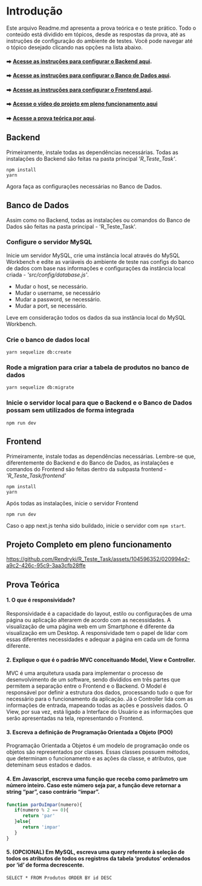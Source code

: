 # Introdução
Este arquivo Readme.md apresenta a prova teórica e o teste prático. Todo o conteúdo está dividido em tópicos, desde as respostas da prova, até as instruções de configuração do ambiente de testes. Você pode navegar até o tópico desejado clicando nas opções na lista abaixo.

#### ⮕ [Acesse as instruções para configurar o Backend aqui](#backend).
#### ⮕ [Acesse as instruções para configurar o Banco de Dados aqui](#banco-de-dados).
#### ⮕ [Acesse as instruções para configurar o Frontend aqui](#frontend).
#### ⮕ [Acesse o vídeo do projeto em pleno funcionamento aqui](#projeto-completo-em-pleno-funcionamento)
#### ⮕ [Acesse a prova teórica por aqui](#prova-teórica).

## Backend
Primeiramente, instale todas as dependências necessárias. Todas as instalações do Backend são feitas na pasta principal *'R_Teste_Task'*.
```
npm install
yarn
```
Agora faça as configurações necessárias no Banco de Dados.

## Banco de Dados
Assim como no Backend, todas as instalações ou comandos do Banco de Dados são feitas na pasta principal - 'R_Teste_Task'.

### Configure o servidor MySQL
Inicie um servidor MySQL, crie uma instância local através do MySQL Workbench e edite as variáveis do ambiente de teste nas configs do banco de dados com base nas informações e configurações da instância local criada - *'src/config/database.js'*.
* Mudar o host, se necessário.
* Mudar o username, se necessário
* Mudar a password, se necessário.
* Mudar a port, se necessário.
  
Leve em consideração todos os dados da sua instância local do MySQL Workbench.

### Crie o banco de dados local
```
yarn sequelize db:create
```

### Rode a migration para criar a tabela de produtos no banco de dados
```
yarn sequelize db:migrate
```

### Inicie o servidor local para que o Backend e o Banco de Dados possam sem utilizados de forma integrada
```
npm run dev
```

## Frontend
Primeiramente, instale todas as dependências necessárias. Lembre-se que, diferentemente do Backend e do Banco de Dados, as instalações e comandos do Frontend são feitas dentro da subpasta frontend - *'R_Teste_Task/frontend'*
```
npm install
yarn
```
Após todas as instalações, inicie o servidor Frontend
```
npm run dev
```
Caso o app next.js tenha sido buildado, inicie o servidor com `npm start`.

## Projeto Completo em pleno funcionamento
https://github.com/Rendryki/R_Teste_Task/assets/104596352/020994e2-a9c2-426c-95c9-3aa3cfb28ffe

## Prova Teórica

#### 1. O que é responsividade?
Responsividade é a capacidade do layout, estilo ou configurações de uma página ou aplicação alterarem de acordo com as necessidades. A visualização de uma página web em um Smartphone é diferente da visualização em um Desktop. A responsividade tem o papel de lidar com essas diferentes necessidades e adequar a página em cada um de forma diferente.

#### 2. Explique o que é o padrão MVC conceituando Model, View e Controller.
MVC é uma arquitetura usada para implementar o processo de desenvolvimento de um software, sendo divididos em três partes que permitem a separação entre o Frontend e o Backend. O Model é responsável por definir a estrutura dos dados, processando tudo o que for necessário para o funcionamento da aplicação. Já o Controller lida com as informações de entrada, mapeando todas as ações e possíveis dados. O View, por sua vez, está ligado a Interface do Usuário e as informações que serão apresentadas na tela, representando o Frontend. 
 
#### 3. Escreva a definição de Programação Orientada a Objeto (POO)
Programação Orientada a Objetos é um modelo de programação onde os objetos são representados por classes. Essas classes possuem métodos, que determinam o funcionamento e as ações da classe, e atributos, que deteminam seus estados e dados.

#### 4. Em Javascript, escreva uma função que receba como parâmetro um número inteiro. Caso este número seja par, a função deve retornar a string “par”, caso contrário “ímpar”.
```javascript
function parOuImpar(numero){
   if(numero % 2 == 0){
      return 'par'
   }else{
      return 'impar'
   }
}
```

#### 5. (OPCIONAL) Em MySQL, escreva uma query referente à seleção de todos os atributos de todos os registros da tabela ‘produtos’ ordenados por ‘id’ de forma decrescente.
```MySQL
SELECT * FROM Produtos ORDER BY id DESC
```

